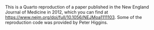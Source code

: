 This is a Quarto reproduction of a paper published in the New England Journal of Medicine in 2012, which you can find at <https://www.nejm.org/doi/full/10.1056/NEJMoa1111103>.
Some of the reproduction code was provided by Peter Higgins.
